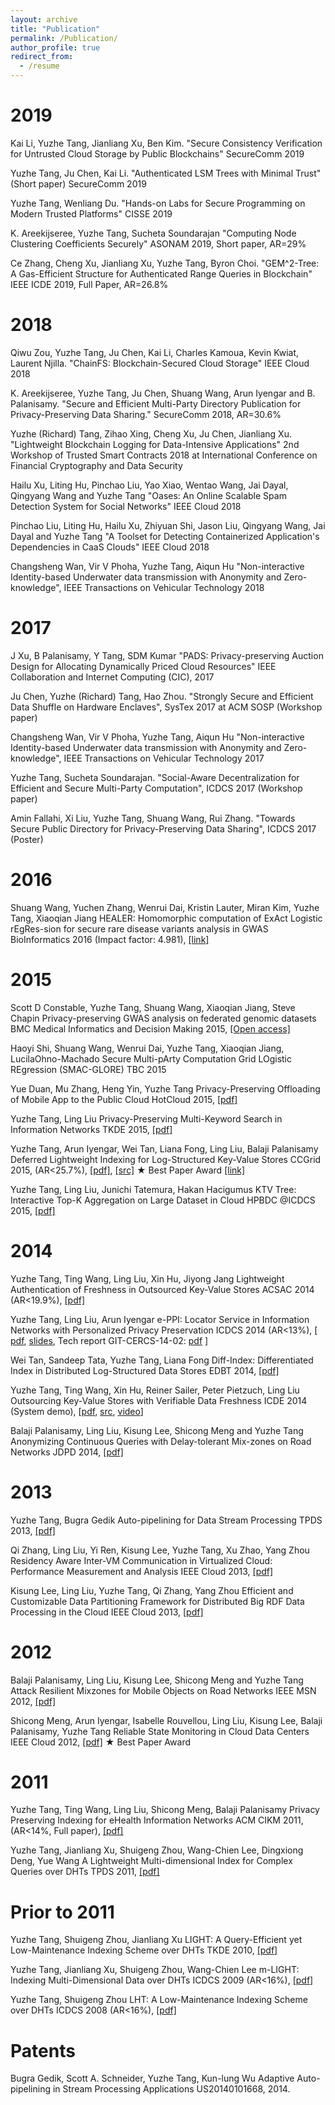 ```yaml
---
layout: archive
title: "Publication"
permalink: /Publication/
author_profile: true
redirect_from:
  - /resume
---
```

2019
======

Kai Li, Yuzhe Tang, Jianliang Xu, Ben Kim. 
"Secure Consistency Verification for Untrusted Cloud Storage by Public Blockchains"
SecureComm 2019

Yuzhe Tang, Ju Chen, Kai Li. 
"Authenticated LSM Trees with Minimal Trust" (Short paper) 
SecureComm 2019

Yuzhe Tang, Wenliang Du. 
"Hands-on Labs for Secure Programming on Modern Trusted Platforms"
CISSE 2019

K. Areekijseree, Yuzhe Tang, Sucheta Soundarajan
"Computing Node Clustering Coefficients Securely"
ASONAM 2019, Short paper, AR=29% 

Ce Zhang, Cheng Xu, Jianliang Xu, Yuzhe Tang, Byron Choi. 
"GEM^2-Tree: A Gas-Efficient Structure for Authenticated Range Queries in Blockchain" 
IEEE ICDE 2019, Full Paper, AR=26.8% 

2018 
======

Qiwu Zou, Yuzhe Tang, Ju Chen, Kai Li, Charles Kamoua, Kevin Kwiat, Laurent Njilla. 
"ChainFS: Blockchain-Secured Cloud Storage"
IEEE Cloud 2018

K. Areekijseree, Yuzhe Tang, Ju Chen, Shuang Wang, Arun Iyengar and B. Palanisamy. 
"Secure and Efficient Multi-Party Directory Publication for Privacy-Preserving Data Sharing." 
SecureComm 2018, AR=30.6%

Yuzhe (Richard) Tang, Zihao Xing, Cheng Xu, Ju Chen, Jianliang Xu. 
"Lightweight Blockchain Logging for Data-Intensive Applications"
2nd Workshop of Trusted Smart Contracts 2018 at International Conference on Financial Cryptography and Data Security

Hailu Xu, Liting Hu, Pinchao Liu, Yao Xiao, Wentao Wang, Jai Dayal, Qingyang Wang and Yuzhe Tang 
"Oases: An Online Scalable Spam Detection System for Social Networks" 
IEEE Cloud 2018
  
Pinchao Liu, Liting Hu, Hailu Xu, Zhiyuan Shi, Jason Liu, Qingyang Wang, Jai Dayal and Yuzhe Tang 
"A Toolset for Detecting Containerized Application's Dependencies in CaaS Clouds"
IEEE Cloud 2018
  
Changsheng Wan, Vir V Phoha, Yuzhe Tang, Aiqun Hu
"Non-interactive Identity-based Underwater data transmission with Anonymity and Zero-knowledge", 
IEEE Transactions on Vehicular Technology 2018
  
2017
====== 

J Xu, B Palanisamy, Y Tang, SDM Kumar
"PADS: Privacy-preserving Auction Design for Allocating Dynamically Priced Cloud Resources"
IEEE Collaboration and Internet Computing (CIC), 2017
  
Ju Chen, Yuzhe (Richard) Tang, Hao Zhou. 
"Strongly Secure and Efficient Data Shuffle on Hardware Enclaves", 
SysTex 2017 at ACM SOSP (Workshop paper)
  
Changsheng Wan, Vir V Phoha, Yuzhe Tang, Aiqun Hu
"Non-interactive Identity-based Underwater data transmission with Anonymity and Zero-knowledge", 
IEEE Transactions on Vehicular Technology 2017
  
Yuzhe Tang, Sucheta Soundarajan. 
"Social-Aware Decentralization for Efficient and Secure Multi-Party Computation", 
ICDCS 2017 (Workshop paper) 
  
Amin Fallahi, Xi Liu, Yuzhe Tang, Shuang Wang, Rui Zhang. 
"Towards Secure Public Directory for Privacy-Preserving Data Sharing", 
ICDCS 2017 (Poster)
  
2016 
======

Shuang Wang, Yuchen Zhang, Wenrui Dai, Kristin Lauter, Miran Kim, Yuzhe Tang, Xiaoqian Jiang
HEALER: Homomorphic computation of ExAct Logistic rEgRes-sion for secure rare disease variants analysis in GWAS
BioInformatics 2016 (Impact factor: 4.981), [[link]](https://academic.oup.com/bioinformatics/article/32/2/211/1744166) 
  
2015 
======

Scott D Constable, Yuzhe Tang, Shuang Wang, Xiaoqian Jiang, Steve Chapin
Privacy-preserving GWAS analysis on federated genomic datasets
BMC Medical Informatics and Decision Making 2015, [[Open access]](https://bmcmedinformdecismak.biomedcentral.com/articles/10.1186/1472-6947-15-S5-S2) 
  
Haoyi Shi, Shuang Wang, Wenrui Dai, Yuzhe Tang, Xiaoqian Jiang, LucilaOhno-Machado
Secure Multi-pArty Computation Grid LOgistic REgression (SMAC-GLORE)
TBC 2015 
  
Yue Duan, Mu Zhang, Heng Yin, Yuzhe Tang 
Privacy-Preserving Offloading of Mobile App to the Public Cloud 
HotCloud 2015, [[pdf]](https://www.usenix.org/system/files/conference/hotcloud15/hotcloud15-duan.pdf)
  
Yuzhe Tang, Ling Liu 
Privacy-Preserving Multi-Keyword Search in Information Networks 
TKDE 2015, [[pdf]](http://tristartom.github.io/docs/tkde15.pdf)
  
Yuzhe Tang, Arun Iyengar, Wei Tan, Liana Fong, Ling Liu, Balaji Palanisamy 
Deferred Lightweight Indexing for Log-Structured Key-Value Stores
CCGrid 2015, (AR<25.7%), [[pdf]](http://tristartom.github.io/docs/ccgrid15.pdf), [[src]](https://github.com/tristartom/key-value-store-indexing) 
★ Best Paper Award [[link]](http://cloud.siat.ac.cn/ccgrid2015/awards.html)
  
Yuzhe Tang, Ling Liu, Junichi Tatemura, Hakan Hacigumus 
KTV Tree: Interactive Top-K Aggregation on Large Dataset in Cloud 
HPBDC @ICDCS 2015, [[pdf]](http://tristartom.github.io/tba.html)
  
2014 
======

Yuzhe Tang, Ting Wang, Ling Liu, Xin Hu, Jiyong Jang 
Lightweight Authentication of Freshness in Outsourced Key-Value Stores
ACSAC 2014 (AR<19.9%), [[pdf]](http://tristartom.github.io/docs/acsac14.pdf)
  
Yuzhe Tang, Ling Liu, Arun Iyengar 
e-PPI: Locator Service in Information Networks with Personalized Privacy Preservation 
ICDCS 2014 (AR<13%), [ [pdf](http://tristartom.github.io/docs/icdcs14.pdf), [slides](http://tristartom.github.io/docs/icdcs14-slides.pdf), Tech report GIT-CERCS-14-02: [pdf](http://www.cercs.gatech.edu/tech-reports/tr2014/git-cercs-14-02.pdf) ] 
  
Wei Tan, Sandeep Tata, Yuzhe Tang, Liana Fong 
Diff-Index: Differentiated Index in Distributed Log-Structured Data Stores 
EDBT 2014, [[pdf]](http://tristartom.github.io/docs/edbt14.pdf) 
  
Yuzhe Tang, Ting Wang, Xin Hu, Reiner Sailer, Peter Pietzuch, Ling Liu
Outsourcing Key-Value Stores with Verifiable Data Freshness
ICDE 2014 (System demo), [[pdf](http://tristartom.github.io/docs/ICDE14_demo_768.pdf), [src](http://tristartom.github.io/pub.html), [video](http://tristartom.github.io/docs/incbm_icde_demo.mp4)] 
  
Balaji Palanisamy, Ling Liu, Kisung Lee, Shicong Meng and Yuzhe Tang 
Anonymizing Continuous Queries with Delay-tolerant Mix-zones on Road Networks 
JDPD 2014, [[pdf]](https://www.cc.gatech.edu/~lingliu/papers/2013/delaytolerant-dapd.pdf)
  
2013 
======

Yuzhe Tang, Bugra Gedik 
Auto-pipelining for Data Stream Processing 
TPDS 2013, [[pdf]](http://tristartom.github.io/docs/tpds13.pdf) 
  
Qi Zhang, Ling Liu, Yi Ren, Kisung Lee, Yuzhe Tang, Xu Zhao, Yang Zhou
Residency Aware Inter-VM Communication in Virtualized Cloud: Performance Measurement and Analysis
IEEE Cloud 2013, [[pdf]](https://www.cc.gatech.edu/~lingliu/papers/2013/QiZhang-Cloud2013.pdf) 
  
Kisung Lee, Ling Liu, Yuzhe Tang, Qi Zhang, Yang Zhou
Efficient and Customizable Data Partitioning Framework for Distributed Big RDF Data Processing in the Cloud
IEEE Cloud 2013, [[pdf]](https://www.cc.gatech.edu/~lingliu/papers/2013/KisungLee-RDF-Cloud.pdf)
  
2012
====== 

Balaji Palanisamy, Ling Liu, Kisung Lee, Shicong Meng and Yuzhe Tang 
Attack Resilient Mixzones for Mobile Objects on Road Networks 
IEEE MSN 2012, [[pdf]](https://www.cc.gatech.edu/~lingliu/papers/2012/MSN2012-mixzone.pdf) 
  
Shicong Meng, Arun Iyengar, Isabelle Rouvellou, Ling Liu, Kisung Lee, Balaji Palanisamy, Yuzhe Tang 
Reliable State Monitoring in Cloud Data Centers 
IEEE Cloud 2012, [[pdf]](https://www.cc.gatech.edu/~lingliu/papers/2012/ReliableMonitoring.pdf) 
★ Best Paper Award 

2011
====== 

Yuzhe Tang, Ting Wang, Ling Liu, Shicong Meng, Balaji Palanisamy
Privacy Preserving Indexing for eHealth Information Networks
ACM CIKM 2011, (AR<14%, Full paper), [[pdf]](http://tristartom.github.io/docs/cikm11.pdf) 
  
Yuzhe Tang, Jianliang Xu, Shuigeng Zhou, Wang-Chien Lee, Dingxiong Deng, Yue Wang 
A Lightweight Multi-dimensional Index for Complex Queries over DHTs 
TPDS 2011, [[pdf]](http://tristartom.github.io/docs/tpds11.pdf) 
  
Prior to 2011
====== 

Yuzhe Tang, Shuigeng Zhou, Jianliang Xu 
LIGHT: A Query-Efficient yet Low-Maintenance Indexing Scheme over DHTs 
TKDE 2010, [[pdf]](http://tristartom.github.io/docs/tkde10.pdf) 
  
Yuzhe Tang, Jianliang Xu, Shuigeng Zhou, Wang-Chien Lee 
m-LIGHT: Indexing Multi-Dimensional Data over DHTs 
ICDCS 2009 (AR<16%), [[pdf]](http://tristartom.github.io/docs/icdcs09.pdf) 
  
Yuzhe Tang, Shuigeng Zhou 
LHT: A Low-Maintenance Indexing Scheme over DHTs
ICDCS 2008 (AR<16%), [[pdf]](http://tristartom.github.io/docs/icdcs08.pdf) 
  
Patents
====== 

Bugra Gedik, Scott A. Schneider, Yuzhe Tang, Kun-lung Wu 
Adaptive Auto-pipelining in Stream Processing Applications
US20140101668, 2014. 